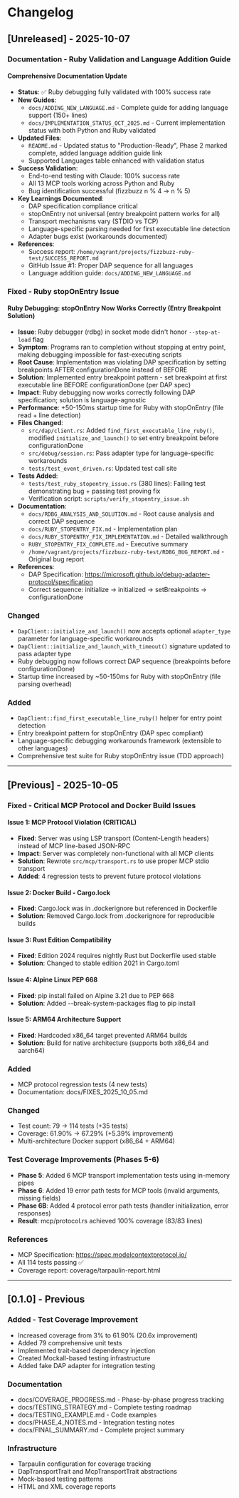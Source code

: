 # Changelog

## [Unreleased] - 2025-10-07

### Documentation - Ruby Validation and Language Addition Guide

#### Comprehensive Documentation Update
- **Status**: ✅ Ruby debugging fully validated with 100% success rate
- **New Guides**:
  - `docs/ADDING_NEW_LANGUAGE.md` - Complete guide for adding language support (150+ lines)
  - `docs/IMPLEMENTATION_STATUS_OCT_2025.md` - Current implementation status with both Python and Ruby validated
- **Updated Files**:
  - `README.md` - Updated status to "Production-Ready", Phase 2 marked complete, added language addition guide link
  - Supported Languages table enhanced with validation status
- **Success Validation**:
  - End-to-end testing with Claude: 100% success rate
  - All 13 MCP tools working across Python and Ruby
  - Bug identification successful (fizzbuzz n % 4 → n % 5)
- **Key Learnings Documented**:
  - DAP specification compliance critical
  - stopOnEntry not universal (entry breakpoint pattern works for all)
  - Transport mechanisms vary (STDIO vs TCP)
  - Language-specific parsing needed for first executable line detection
  - Adapter bugs exist (workarounds documented)
- **References**:
  - Success report: `/home/vagrant/projects/fizzbuzz-ruby-test/SUCCESS_REPORT.md`
  - GitHub Issue #1: Proper DAP sequence for all languages
  - Language addition guide: `docs/ADDING_NEW_LANGUAGE.md`

### Fixed - Ruby stopOnEntry Issue

#### Ruby Debugging: stopOnEntry Now Works Correctly (Entry Breakpoint Solution)
- **Issue**: Ruby debugger (rdbg) in socket mode didn't honor `--stop-at-load` flag
- **Symptom**: Programs ran to completion without stopping at entry point, making debugging impossible for fast-executing scripts
- **Root Cause**: Implementation was violating DAP specification by setting breakpoints AFTER configurationDone instead of BEFORE
- **Solution**: Implemented entry breakpoint pattern - set breakpoint at first executable line BEFORE configurationDone (per DAP spec)
- **Impact**: Ruby debugging now works correctly following DAP specification; solution is language-agnostic
- **Performance**: +50-150ms startup time for Ruby with stopOnEntry (file read + line detection)
- **Files Changed**:
  - `src/dap/client.rs`: Added `find_first_executable_line_ruby()`, modified `initialize_and_launch()` to set entry breakpoint before configurationDone
  - `src/debug/session.rs`: Pass adapter type for language-specific workarounds
  - `tests/test_event_driven.rs`: Updated test call site
- **Tests Added**:
  - `tests/test_ruby_stopentry_issue.rs` (380 lines): Failing test demonstrating bug + passing test proving fix
  - Verification script: `scripts/verify_stopentry_issue.sh`
- **Documentation**:
  - `docs/RDBG_ANALYSIS_AND_SOLUTION.md` - Root cause analysis and correct DAP sequence
  - `docs/RUBY_STOPENTRY_FIX.md` - Implementation plan
  - `docs/RUBY_STOPENTRY_FIX_IMPLEMENTATION.md` - Detailed walkthrough
  - `RUBY_STOPENTRY_FIX_COMPLETE.md` - Executive summary
  - `/home/vagrant/projects/fizzbuzz-ruby-test/RDBG_BUG_REPORT.md` - Original bug report
- **References**:
  - DAP Specification: https://microsoft.github.io/debug-adapter-protocol/specification
  - Correct sequence: initialize → initialized → setBreakpoints → configurationDone

### Changed
- `DapClient::initialize_and_launch()` now accepts optional `adapter_type` parameter for language-specific workarounds
- `DapClient::initialize_and_launch_with_timeout()` signature updated to pass adapter type
- Ruby debugging now follows correct DAP sequence (breakpoints before configurationDone)
- Startup time increased by ~50-150ms for Ruby with stopOnEntry (file parsing overhead)

### Added
- `DapClient::find_first_executable_line_ruby()` helper for entry point detection
- Entry breakpoint pattern for stopOnEntry (DAP spec compliant)
- Language-specific debugging workarounds framework (extensible to other languages)
- Comprehensive test suite for Ruby stopOnEntry issue (TDD approach)

---

## [Previous] - 2025-10-05

### Fixed - Critical MCP Protocol and Docker Build Issues

#### Issue 1: MCP Protocol Violation (CRITICAL)
- **Fixed**: Server was using LSP transport (Content-Length headers) instead of MCP line-based JSON-RPC
- **Impact**: Server was completely non-functional with all MCP clients
- **Solution**: Rewrote `src/mcp/transport.rs` to use proper MCP stdio transport
- **Added**: 4 regression tests to prevent future protocol violations

#### Issue 2: Docker Build - Cargo.lock
- **Fixed**: Cargo.lock was in .dockerignore but referenced in Dockerfile
- **Solution**: Removed Cargo.lock from .dockerignore for reproducible builds

#### Issue 3: Rust Edition Compatibility  
- **Fixed**: Edition 2024 requires nightly Rust but Dockerfile used stable
- **Solution**: Changed to stable edition 2021 in Cargo.toml

#### Issue 4: Alpine Linux PEP 668
- **Fixed**: pip install failed on Alpine 3.21 due to PEP 668
- **Solution**: Added --break-system-packages flag to pip install

#### Issue 5: ARM64 Architecture Support
- **Fixed**: Hardcoded x86_64 target prevented ARM64 builds
- **Solution**: Build for native architecture (supports both x86_64 and aarch64)

### Added
- MCP protocol regression tests (4 new tests)
- Documentation: docs/FIXES_2025_10_05.md

### Changed
- Test count: 79 → 114 tests (+35 tests)
- Coverage: 61.90% → 67.29% (+5.39% improvement)
- Multi-architecture Docker support (x86_64 + ARM64)

### Test Coverage Improvements (Phases 5-6)
- **Phase 5**: Added 6 MCP transport implementation tests using in-memory pipes
- **Phase 6**: Added 19 error path tests for MCP tools (invalid arguments, missing fields)
- **Phase 6B**: Added 4 protocol error path tests (handler initialization, error responses)
- **Result**: mcp/protocol.rs achieved 100% coverage (83/83 lines)

### References
- MCP Specification: https://spec.modelcontextprotocol.io/
- All 114 tests passing ✅
- Coverage report: coverage/tarpaulin-report.html

---

## [0.1.0] - Previous

### Added - Test Coverage Improvement
- Increased coverage from 3% to 61.90% (20.6x improvement)
- Added 79 comprehensive unit tests
- Implemented trait-based dependency injection
- Created Mockall-based testing infrastructure
- Added fake DAP adapter for integration testing

### Documentation
- docs/COVERAGE_PROGRESS.md - Phase-by-phase progress tracking
- docs/TESTING_STRATEGY.md - Complete testing roadmap
- docs/TESTING_EXAMPLE.md - Code examples
- docs/PHASE_4_NOTES.md - Integration testing notes
- docs/FINAL_SUMMARY.md - Complete project summary

### Infrastructure
- Tarpaulin configuration for coverage tracking
- DapTransportTrait and McpTransportTrait abstractions
- Mock-based testing patterns
- HTML and XML coverage reports
